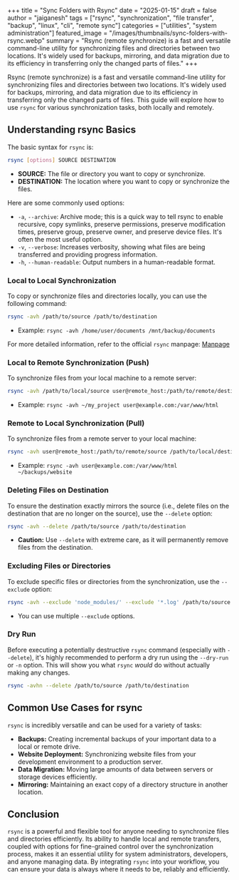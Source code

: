 +++
title = "Sync Folders with Rsync"
date = "2025-01-15"
draft = false
author = "jaiganesh"
tags = ["rsync", "synchronization", "file transfer", "backup", "linux", "cli", "remote sync"]
categories = ["utilities", "system administration"]
featured_image = "/images/thumbnails/sync-folders-with-rsync.webp"
summary = "Rsync (remote synchronize) is a fast and versatile command-line utility for synchronizing files and directories between two locations. It's widely used for backups, mirroring, and data migration due to its efficiency in transferring only the changed parts of files."
+++

Rsync (remote synchronize) is a fast and versatile command-line utility for synchronizing files and directories between two locations. It's widely used for backups, mirroring, and data migration due to its efficiency in transferring only the changed parts of files. This guide will explore how to use `rsync` for various synchronization tasks, both locally and remotely.

## Understanding rsync Basics

The basic syntax for `rsync` is:

```bash
rsync [options] SOURCE DESTINATION
```

*   **SOURCE:** The file or directory you want to copy or synchronize.
*   **DESTINATION:** The location where you want to copy or synchronize the files.

Here are some commonly used options:

*   `-a`, `--archive`: Archive mode; this is a quick way to tell rsync to enable recursive, copy symlinks, preserve permissions, preserve modification times, preserve group, preserve owner, and preserve device files. It's often the most useful option.
*   `-v`, `--verbose`: Increases verbosity, showing what files are being transferred and providing progress information.
*   `-h`, `--human-readable`: Output numbers in a human-readable format.

### Local to Local Synchronization

To copy or synchronize files and directories locally, you can use the following command:

```bash
rsync -avh /path/to/source /path/to/destination
```
*   Example: `rsync -avh /home/user/documents /mnt/backup/documents`

For more detailed information, refer to the official `rsync` manpage: [Manpage](https://download.samba.org/pub/rsync/rsync.html)

### Local to Remote Synchronization (Push)

To synchronize files from your local machine to a remote server:

```bash
rsync -avh /path/to/local/source user@remote_host:/path/to/remote/destination
```
*   Example: `rsync -avh ~/my_project user@example.com:/var/www/html`

### Remote to Local Synchronization (Pull)

To synchronize files from a remote server to your local machine:

```bash
rsync -avh user@remote_host:/path/to/remote/source /path/to/local/destination
```
*   Example: `rsync -avh user@example.com:/var/www/html ~/backups/website`

### Deleting Files on Destination

To ensure the destination exactly mirrors the source (i.e., delete files on the destination that are no longer on the source), use the `--delete` option:

```bash
rsync -avh --delete /path/to/source /path/to/destination
```
*   **Caution:** Use `--delete` with extreme care, as it will permanently remove files from the destination.

### Excluding Files or Directories

To exclude specific files or directories from the synchronization, use the `--exclude` option:

```bash
rsync -avh --exclude 'node_modules/' --exclude '*.log' /path/to/source /path/to/destination
```
*   You can use multiple `--exclude` options.

### Dry Run

Before executing a potentially destructive `rsync` command (especially with `--delete`), it's highly recommended to perform a dry run using the `--dry-run` or `-n` option. This will show you what `rsync` *would* do without actually making any changes.

```bash
rsync -avhn --delete /path/to/source /path/to/destination
```

## Common Use Cases for rsync

`rsync` is incredibly versatile and can be used for a variety of tasks:

*   **Backups:** Creating incremental backups of your important data to a local or remote drive.
*   **Website Deployment:** Synchronizing website files from your development environment to a production server.
*   **Data Migration:** Moving large amounts of data between servers or storage devices efficiently.
*   **Mirroring:** Maintaining an exact copy of a directory structure in another location.

## Conclusion

`rsync` is a powerful and flexible tool for anyone needing to synchronize files and directories efficiently. Its ability to handle local and remote transfers, coupled with options for fine-grained control over the synchronization process, makes it an essential utility for system administrators, developers, and anyone managing data. By integrating `rsync` into your workflow, you can ensure your data is always where it needs to be, reliably and efficiently.


